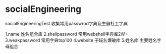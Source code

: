 # socialEngineering
socialEngineeringTest
收集常用passwrod字典及生僻社工字典

1.name 姓名组合库
2.shellpassword 常用webshell字典库2W+
3.weakpassword 常用字典top100
4.website 子域名爆破库
5.姓名库 主要姓名字母组合